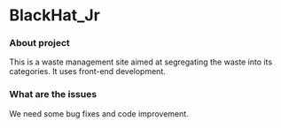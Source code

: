 # BlackHat_Jr

### About project<br>
This is a waste management site aimed at segregating the waste into its categories. It uses front-end development. <br>

### What are the issues<br>
We need some bug fixes and code improvement.
